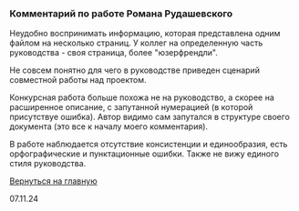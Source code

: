 ### Комментарий по работе Романа Рудашевского

Неудобно воспринимать информацию, которая представлена одним файлом на несколько страниц. У коллег на определенную часть руководства - своя страница, более "юзерфрендли". 

Не совсем понятно для чего в руководстве приведен сценарий совместной работы над проектом. 

Конкурсная работа больше похожа не на руководство, а скорее на расширенное описание, с запутанной нумерацией (в которой присутствуе ошибка). Автор видимо сам запутался в структуре своего документа (это все к началу моего комментария).

В работе наблюдается отсутствие консистенции и единообразия, есть орфографические и пунктационные ошибки. Также не вижу единого стиля руководства.

[Вернуться на главную ](Reviews_for_TW.md "Возврат на главную страницу") 

07.11.24